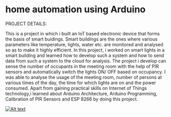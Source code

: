 # home automation using Arduino

PROJECT DETAILS:

This is a project in which i built an IoT based electronic device that forms the basis of smart buidings.
Smart buildings are the ones where various parameters like temperature, lights, water etc. are monitored and analysed so as to make it highly efficient. 
In this project, i worked on smart lights in a smart building and learned how to develop such a system and how to send data from such a system to the cloud for analysis. 
The project i develop can sense the number of occupants in the meeting room with the help of PIR sensors and automatically switch the lights ON/ OFF based on occupancy. 
I was able to analyse the usage of the meeting room, number of persons at various times of the day, the time for which lights are on and the power consumed.
Apart from gaining practical skills on Internet of Things technology,i learned about Arduino Architecture, Arduino Programming, Calibration of PIR Sensors and ESP 8266 by doing this project.



[![Alt text](https://img.youtube.com/vi/VID/0.jpg)](https://www.youtube.com/watch?v=jTYCl8GyCnQ)
